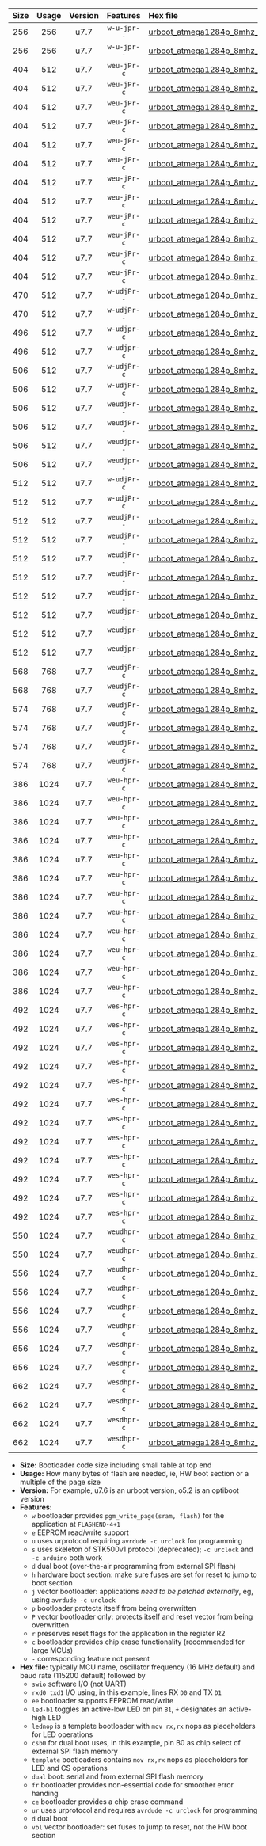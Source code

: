 |Size|Usage|Version|Features|Hex file|
|:-:|:-:|:-:|:-:|:--|
|256|256|u7.7|`w-u-jpr--`|[urboot_atmega1284p_8mhz_115200bps_swio_rxd0_txd1_ur_vbl.hex](https://raw.githubusercontent.com/stefanrueger/urboot.hex/main/mcus/atmega1284p/fcpu_8mhz/115200_bps/urboot_atmega1284p_8mhz_115200bps_swio_rxd0_txd1_ur_vbl.hex)|
|256|256|u7.7|`w-u-jpr--`|[urboot_atmega1284p_8mhz_115200bps_swio_rxd2_txd3_ur_vbl.hex](https://raw.githubusercontent.com/stefanrueger/urboot.hex/main/mcus/atmega1284p/fcpu_8mhz/115200_bps/urboot_atmega1284p_8mhz_115200bps_swio_rxd2_txd3_ur_vbl.hex)|
|404|512|u7.7|`weu-jPr-c`|[urboot_atmega1284p_8mhz_115200bps_swio_rxd0_txd1_ee_led+b0_fr_ce_ur_vbl.hex](https://raw.githubusercontent.com/stefanrueger/urboot.hex/main/mcus/atmega1284p/fcpu_8mhz/115200_bps/urboot_atmega1284p_8mhz_115200bps_swio_rxd0_txd1_ee_led+b0_fr_ce_ur_vbl.hex)|
|404|512|u7.7|`weu-jPr-c`|[urboot_atmega1284p_8mhz_115200bps_swio_rxd0_txd1_ee_led+b5_fr_ce_ur_vbl.hex](https://raw.githubusercontent.com/stefanrueger/urboot.hex/main/mcus/atmega1284p/fcpu_8mhz/115200_bps/urboot_atmega1284p_8mhz_115200bps_swio_rxd0_txd1_ee_led+b5_fr_ce_ur_vbl.hex)|
|404|512|u7.7|`weu-jPr-c`|[urboot_atmega1284p_8mhz_115200bps_swio_rxd0_txd1_ee_led+b7_fr_ce_ur_vbl.hex](https://raw.githubusercontent.com/stefanrueger/urboot.hex/main/mcus/atmega1284p/fcpu_8mhz/115200_bps/urboot_atmega1284p_8mhz_115200bps_swio_rxd0_txd1_ee_led+b7_fr_ce_ur_vbl.hex)|
|404|512|u7.7|`weu-jPr-c`|[urboot_atmega1284p_8mhz_115200bps_swio_rxd0_txd1_ee_led+c7_fr_ce_ur_vbl.hex](https://raw.githubusercontent.com/stefanrueger/urboot.hex/main/mcus/atmega1284p/fcpu_8mhz/115200_bps/urboot_atmega1284p_8mhz_115200bps_swio_rxd0_txd1_ee_led+c7_fr_ce_ur_vbl.hex)|
|404|512|u7.7|`weu-jPr-c`|[urboot_atmega1284p_8mhz_115200bps_swio_rxd0_txd1_ee_led+d7_fr_ce_ur_vbl.hex](https://raw.githubusercontent.com/stefanrueger/urboot.hex/main/mcus/atmega1284p/fcpu_8mhz/115200_bps/urboot_atmega1284p_8mhz_115200bps_swio_rxd0_txd1_ee_led+d7_fr_ce_ur_vbl.hex)|
|404|512|u7.7|`weu-jPr-c`|[urboot_atmega1284p_8mhz_115200bps_swio_rxd0_txd1_ee_lednop_fr_ce_ur_vbl.hex](https://raw.githubusercontent.com/stefanrueger/urboot.hex/main/mcus/atmega1284p/fcpu_8mhz/115200_bps/urboot_atmega1284p_8mhz_115200bps_swio_rxd0_txd1_ee_lednop_fr_ce_ur_vbl.hex)|
|404|512|u7.7|`weu-jPr-c`|[urboot_atmega1284p_8mhz_115200bps_swio_rxd2_txd3_ee_led+b0_fr_ce_ur_vbl.hex](https://raw.githubusercontent.com/stefanrueger/urboot.hex/main/mcus/atmega1284p/fcpu_8mhz/115200_bps/urboot_atmega1284p_8mhz_115200bps_swio_rxd2_txd3_ee_led+b0_fr_ce_ur_vbl.hex)|
|404|512|u7.7|`weu-jPr-c`|[urboot_atmega1284p_8mhz_115200bps_swio_rxd2_txd3_ee_led+b5_fr_ce_ur_vbl.hex](https://raw.githubusercontent.com/stefanrueger/urboot.hex/main/mcus/atmega1284p/fcpu_8mhz/115200_bps/urboot_atmega1284p_8mhz_115200bps_swio_rxd2_txd3_ee_led+b5_fr_ce_ur_vbl.hex)|
|404|512|u7.7|`weu-jPr-c`|[urboot_atmega1284p_8mhz_115200bps_swio_rxd2_txd3_ee_led+b7_fr_ce_ur_vbl.hex](https://raw.githubusercontent.com/stefanrueger/urboot.hex/main/mcus/atmega1284p/fcpu_8mhz/115200_bps/urboot_atmega1284p_8mhz_115200bps_swio_rxd2_txd3_ee_led+b7_fr_ce_ur_vbl.hex)|
|404|512|u7.7|`weu-jPr-c`|[urboot_atmega1284p_8mhz_115200bps_swio_rxd2_txd3_ee_led+c7_fr_ce_ur_vbl.hex](https://raw.githubusercontent.com/stefanrueger/urboot.hex/main/mcus/atmega1284p/fcpu_8mhz/115200_bps/urboot_atmega1284p_8mhz_115200bps_swio_rxd2_txd3_ee_led+c7_fr_ce_ur_vbl.hex)|
|404|512|u7.7|`weu-jPr-c`|[urboot_atmega1284p_8mhz_115200bps_swio_rxd2_txd3_ee_led+d7_fr_ce_ur_vbl.hex](https://raw.githubusercontent.com/stefanrueger/urboot.hex/main/mcus/atmega1284p/fcpu_8mhz/115200_bps/urboot_atmega1284p_8mhz_115200bps_swio_rxd2_txd3_ee_led+d7_fr_ce_ur_vbl.hex)|
|404|512|u7.7|`weu-jPr-c`|[urboot_atmega1284p_8mhz_115200bps_swio_rxd2_txd3_ee_lednop_fr_ce_ur_vbl.hex](https://raw.githubusercontent.com/stefanrueger/urboot.hex/main/mcus/atmega1284p/fcpu_8mhz/115200_bps/urboot_atmega1284p_8mhz_115200bps_swio_rxd2_txd3_ee_lednop_fr_ce_ur_vbl.hex)|
|470|512|u7.7|`w-udjPr--`|[urboot_atmega1284p_8mhz_115200bps_swio_rxd0_txd1_template_dual_fr_ur_vbl.hex](https://raw.githubusercontent.com/stefanrueger/urboot.hex/main/mcus/atmega1284p/fcpu_8mhz/115200_bps/urboot_atmega1284p_8mhz_115200bps_swio_rxd0_txd1_template_dual_fr_ur_vbl.hex)|
|470|512|u7.7|`w-udjPr--`|[urboot_atmega1284p_8mhz_115200bps_swio_rxd2_txd3_template_dual_fr_ur_vbl.hex](https://raw.githubusercontent.com/stefanrueger/urboot.hex/main/mcus/atmega1284p/fcpu_8mhz/115200_bps/urboot_atmega1284p_8mhz_115200bps_swio_rxd2_txd3_template_dual_fr_ur_vbl.hex)|
|496|512|u7.7|`w-udjpr-c`|[urboot_atmega1284p_8mhz_115200bps_swio_rxd0_txd1_template_dual_fr_ce_ur_vbl.hex](https://raw.githubusercontent.com/stefanrueger/urboot.hex/main/mcus/atmega1284p/fcpu_8mhz/115200_bps/urboot_atmega1284p_8mhz_115200bps_swio_rxd0_txd1_template_dual_fr_ce_ur_vbl.hex)|
|496|512|u7.7|`w-udjpr-c`|[urboot_atmega1284p_8mhz_115200bps_swio_rxd2_txd3_template_dual_fr_ce_ur_vbl.hex](https://raw.githubusercontent.com/stefanrueger/urboot.hex/main/mcus/atmega1284p/fcpu_8mhz/115200_bps/urboot_atmega1284p_8mhz_115200bps_swio_rxd2_txd3_template_dual_fr_ce_ur_vbl.hex)|
|506|512|u7.7|`w-udjPr-c`|[urboot_atmega1284p_8mhz_115200bps_swio_rxd0_txd1_led+c7_csb3_dual_fr_ce_ur_vbl.hex](https://raw.githubusercontent.com/stefanrueger/urboot.hex/main/mcus/atmega1284p/fcpu_8mhz/115200_bps/urboot_atmega1284p_8mhz_115200bps_swio_rxd0_txd1_led+c7_csb3_dual_fr_ce_ur_vbl.hex)|
|506|512|u7.7|`w-udjPr-c`|[urboot_atmega1284p_8mhz_115200bps_swio_rxd2_txd3_led+c7_csb3_dual_fr_ce_ur_vbl.hex](https://raw.githubusercontent.com/stefanrueger/urboot.hex/main/mcus/atmega1284p/fcpu_8mhz/115200_bps/urboot_atmega1284p_8mhz_115200bps_swio_rxd2_txd3_led+c7_csb3_dual_fr_ce_ur_vbl.hex)|
|506|512|u7.7|`weudjPr--`|[urboot_atmega1284p_8mhz_115200bps_swio_rxd0_txd1_ee_led+c7_csb3_dual_ur_vbl.hex](https://raw.githubusercontent.com/stefanrueger/urboot.hex/main/mcus/atmega1284p/fcpu_8mhz/115200_bps/urboot_atmega1284p_8mhz_115200bps_swio_rxd0_txd1_ee_led+c7_csb3_dual_ur_vbl.hex)|
|506|512|u7.7|`weudjPr--`|[urboot_atmega1284p_8mhz_115200bps_swio_rxd2_txd3_ee_led+c7_csb3_dual_ur_vbl.hex](https://raw.githubusercontent.com/stefanrueger/urboot.hex/main/mcus/atmega1284p/fcpu_8mhz/115200_bps/urboot_atmega1284p_8mhz_115200bps_swio_rxd2_txd3_ee_led+c7_csb3_dual_ur_vbl.hex)|
|506|512|u7.7|`weudjpr--`|[urboot_atmega1284p_8mhz_115200bps_swio_rxd0_txd1_ee_led+c7_csb3_dual_fr_ur_vbl.hex](https://raw.githubusercontent.com/stefanrueger/urboot.hex/main/mcus/atmega1284p/fcpu_8mhz/115200_bps/urboot_atmega1284p_8mhz_115200bps_swio_rxd0_txd1_ee_led+c7_csb3_dual_fr_ur_vbl.hex)|
|506|512|u7.7|`weudjpr--`|[urboot_atmega1284p_8mhz_115200bps_swio_rxd2_txd3_ee_led+c7_csb3_dual_fr_ur_vbl.hex](https://raw.githubusercontent.com/stefanrueger/urboot.hex/main/mcus/atmega1284p/fcpu_8mhz/115200_bps/urboot_atmega1284p_8mhz_115200bps_swio_rxd2_txd3_ee_led+c7_csb3_dual_fr_ur_vbl.hex)|
|512|512|u7.7|`w-udjPr-c`|[urboot_atmega1284p_8mhz_115200bps_swio_rxd0_txd1_led+d7_csc7_dual_fr_ce_ur_vbl.hex](https://raw.githubusercontent.com/stefanrueger/urboot.hex/main/mcus/atmega1284p/fcpu_8mhz/115200_bps/urboot_atmega1284p_8mhz_115200bps_swio_rxd0_txd1_led+d7_csc7_dual_fr_ce_ur_vbl.hex)|
|512|512|u7.7|`w-udjPr-c`|[urboot_atmega1284p_8mhz_115200bps_swio_rxd2_txd3_led+d7_csc7_dual_fr_ce_ur_vbl.hex](https://raw.githubusercontent.com/stefanrueger/urboot.hex/main/mcus/atmega1284p/fcpu_8mhz/115200_bps/urboot_atmega1284p_8mhz_115200bps_swio_rxd2_txd3_led+d7_csc7_dual_fr_ce_ur_vbl.hex)|
|512|512|u7.7|`weudjPr--`|[urboot_atmega1284p_8mhz_115200bps_swio_rxd0_txd1_ee_led+d7_csc7_dual_ur_vbl.hex](https://raw.githubusercontent.com/stefanrueger/urboot.hex/main/mcus/atmega1284p/fcpu_8mhz/115200_bps/urboot_atmega1284p_8mhz_115200bps_swio_rxd0_txd1_ee_led+d7_csc7_dual_ur_vbl.hex)|
|512|512|u7.7|`weudjPr--`|[urboot_atmega1284p_8mhz_115200bps_swio_rxd0_txd1_ee_template_dual_ur_vbl.hex](https://raw.githubusercontent.com/stefanrueger/urboot.hex/main/mcus/atmega1284p/fcpu_8mhz/115200_bps/urboot_atmega1284p_8mhz_115200bps_swio_rxd0_txd1_ee_template_dual_ur_vbl.hex)|
|512|512|u7.7|`weudjPr--`|[urboot_atmega1284p_8mhz_115200bps_swio_rxd2_txd3_ee_led+d7_csc7_dual_ur_vbl.hex](https://raw.githubusercontent.com/stefanrueger/urboot.hex/main/mcus/atmega1284p/fcpu_8mhz/115200_bps/urboot_atmega1284p_8mhz_115200bps_swio_rxd2_txd3_ee_led+d7_csc7_dual_ur_vbl.hex)|
|512|512|u7.7|`weudjPr--`|[urboot_atmega1284p_8mhz_115200bps_swio_rxd2_txd3_ee_template_dual_ur_vbl.hex](https://raw.githubusercontent.com/stefanrueger/urboot.hex/main/mcus/atmega1284p/fcpu_8mhz/115200_bps/urboot_atmega1284p_8mhz_115200bps_swio_rxd2_txd3_ee_template_dual_ur_vbl.hex)|
|512|512|u7.7|`weudjpr--`|[urboot_atmega1284p_8mhz_115200bps_swio_rxd0_txd1_ee_led+d7_csc7_dual_fr_ur_vbl.hex](https://raw.githubusercontent.com/stefanrueger/urboot.hex/main/mcus/atmega1284p/fcpu_8mhz/115200_bps/urboot_atmega1284p_8mhz_115200bps_swio_rxd0_txd1_ee_led+d7_csc7_dual_fr_ur_vbl.hex)|
|512|512|u7.7|`weudjpr--`|[urboot_atmega1284p_8mhz_115200bps_swio_rxd0_txd1_ee_template_dual_fr_ur_vbl.hex](https://raw.githubusercontent.com/stefanrueger/urboot.hex/main/mcus/atmega1284p/fcpu_8mhz/115200_bps/urboot_atmega1284p_8mhz_115200bps_swio_rxd0_txd1_ee_template_dual_fr_ur_vbl.hex)|
|512|512|u7.7|`weudjpr--`|[urboot_atmega1284p_8mhz_115200bps_swio_rxd2_txd3_ee_led+d7_csc7_dual_fr_ur_vbl.hex](https://raw.githubusercontent.com/stefanrueger/urboot.hex/main/mcus/atmega1284p/fcpu_8mhz/115200_bps/urboot_atmega1284p_8mhz_115200bps_swio_rxd2_txd3_ee_led+d7_csc7_dual_fr_ur_vbl.hex)|
|512|512|u7.7|`weudjpr--`|[urboot_atmega1284p_8mhz_115200bps_swio_rxd2_txd3_ee_template_dual_fr_ur_vbl.hex](https://raw.githubusercontent.com/stefanrueger/urboot.hex/main/mcus/atmega1284p/fcpu_8mhz/115200_bps/urboot_atmega1284p_8mhz_115200bps_swio_rxd2_txd3_ee_template_dual_fr_ur_vbl.hex)|
|568|768|u7.7|`weudjPr-c`|[urboot_atmega1284p_8mhz_115200bps_swio_rxd0_txd1_ee_led+c7_csb3_dual_fr_ce_ur_vbl.hex](https://raw.githubusercontent.com/stefanrueger/urboot.hex/main/mcus/atmega1284p/fcpu_8mhz/115200_bps/urboot_atmega1284p_8mhz_115200bps_swio_rxd0_txd1_ee_led+c7_csb3_dual_fr_ce_ur_vbl.hex)|
|568|768|u7.7|`weudjPr-c`|[urboot_atmega1284p_8mhz_115200bps_swio_rxd2_txd3_ee_led+c7_csb3_dual_fr_ce_ur_vbl.hex](https://raw.githubusercontent.com/stefanrueger/urboot.hex/main/mcus/atmega1284p/fcpu_8mhz/115200_bps/urboot_atmega1284p_8mhz_115200bps_swio_rxd2_txd3_ee_led+c7_csb3_dual_fr_ce_ur_vbl.hex)|
|574|768|u7.7|`weudjPr-c`|[urboot_atmega1284p_8mhz_115200bps_swio_rxd0_txd1_ee_led+d7_csc7_dual_fr_ce_ur_vbl.hex](https://raw.githubusercontent.com/stefanrueger/urboot.hex/main/mcus/atmega1284p/fcpu_8mhz/115200_bps/urboot_atmega1284p_8mhz_115200bps_swio_rxd0_txd1_ee_led+d7_csc7_dual_fr_ce_ur_vbl.hex)|
|574|768|u7.7|`weudjPr-c`|[urboot_atmega1284p_8mhz_115200bps_swio_rxd0_txd1_ee_template_dual_fr_ce_ur_vbl.hex](https://raw.githubusercontent.com/stefanrueger/urboot.hex/main/mcus/atmega1284p/fcpu_8mhz/115200_bps/urboot_atmega1284p_8mhz_115200bps_swio_rxd0_txd1_ee_template_dual_fr_ce_ur_vbl.hex)|
|574|768|u7.7|`weudjPr-c`|[urboot_atmega1284p_8mhz_115200bps_swio_rxd2_txd3_ee_led+d7_csc7_dual_fr_ce_ur_vbl.hex](https://raw.githubusercontent.com/stefanrueger/urboot.hex/main/mcus/atmega1284p/fcpu_8mhz/115200_bps/urboot_atmega1284p_8mhz_115200bps_swio_rxd2_txd3_ee_led+d7_csc7_dual_fr_ce_ur_vbl.hex)|
|574|768|u7.7|`weudjPr-c`|[urboot_atmega1284p_8mhz_115200bps_swio_rxd2_txd3_ee_template_dual_fr_ce_ur_vbl.hex](https://raw.githubusercontent.com/stefanrueger/urboot.hex/main/mcus/atmega1284p/fcpu_8mhz/115200_bps/urboot_atmega1284p_8mhz_115200bps_swio_rxd2_txd3_ee_template_dual_fr_ce_ur_vbl.hex)|
|386|1024|u7.7|`weu-hpr-c`|[urboot_atmega1284p_8mhz_115200bps_swio_rxd0_txd1_ee_led+b0_fr_ce_ur.hex](https://raw.githubusercontent.com/stefanrueger/urboot.hex/main/mcus/atmega1284p/fcpu_8mhz/115200_bps/urboot_atmega1284p_8mhz_115200bps_swio_rxd0_txd1_ee_led+b0_fr_ce_ur.hex)|
|386|1024|u7.7|`weu-hpr-c`|[urboot_atmega1284p_8mhz_115200bps_swio_rxd0_txd1_ee_led+b5_fr_ce_ur.hex](https://raw.githubusercontent.com/stefanrueger/urboot.hex/main/mcus/atmega1284p/fcpu_8mhz/115200_bps/urboot_atmega1284p_8mhz_115200bps_swio_rxd0_txd1_ee_led+b5_fr_ce_ur.hex)|
|386|1024|u7.7|`weu-hpr-c`|[urboot_atmega1284p_8mhz_115200bps_swio_rxd0_txd1_ee_led+b7_fr_ce_ur.hex](https://raw.githubusercontent.com/stefanrueger/urboot.hex/main/mcus/atmega1284p/fcpu_8mhz/115200_bps/urboot_atmega1284p_8mhz_115200bps_swio_rxd0_txd1_ee_led+b7_fr_ce_ur.hex)|
|386|1024|u7.7|`weu-hpr-c`|[urboot_atmega1284p_8mhz_115200bps_swio_rxd0_txd1_ee_led+c7_fr_ce_ur.hex](https://raw.githubusercontent.com/stefanrueger/urboot.hex/main/mcus/atmega1284p/fcpu_8mhz/115200_bps/urboot_atmega1284p_8mhz_115200bps_swio_rxd0_txd1_ee_led+c7_fr_ce_ur.hex)|
|386|1024|u7.7|`weu-hpr-c`|[urboot_atmega1284p_8mhz_115200bps_swio_rxd0_txd1_ee_led+d7_fr_ce_ur.hex](https://raw.githubusercontent.com/stefanrueger/urboot.hex/main/mcus/atmega1284p/fcpu_8mhz/115200_bps/urboot_atmega1284p_8mhz_115200bps_swio_rxd0_txd1_ee_led+d7_fr_ce_ur.hex)|
|386|1024|u7.7|`weu-hpr-c`|[urboot_atmega1284p_8mhz_115200bps_swio_rxd0_txd1_ee_lednop_fr_ce_ur.hex](https://raw.githubusercontent.com/stefanrueger/urboot.hex/main/mcus/atmega1284p/fcpu_8mhz/115200_bps/urboot_atmega1284p_8mhz_115200bps_swio_rxd0_txd1_ee_lednop_fr_ce_ur.hex)|
|386|1024|u7.7|`weu-hpr-c`|[urboot_atmega1284p_8mhz_115200bps_swio_rxd2_txd3_ee_led+b0_fr_ce_ur.hex](https://raw.githubusercontent.com/stefanrueger/urboot.hex/main/mcus/atmega1284p/fcpu_8mhz/115200_bps/urboot_atmega1284p_8mhz_115200bps_swio_rxd2_txd3_ee_led+b0_fr_ce_ur.hex)|
|386|1024|u7.7|`weu-hpr-c`|[urboot_atmega1284p_8mhz_115200bps_swio_rxd2_txd3_ee_led+b5_fr_ce_ur.hex](https://raw.githubusercontent.com/stefanrueger/urboot.hex/main/mcus/atmega1284p/fcpu_8mhz/115200_bps/urboot_atmega1284p_8mhz_115200bps_swio_rxd2_txd3_ee_led+b5_fr_ce_ur.hex)|
|386|1024|u7.7|`weu-hpr-c`|[urboot_atmega1284p_8mhz_115200bps_swio_rxd2_txd3_ee_led+b7_fr_ce_ur.hex](https://raw.githubusercontent.com/stefanrueger/urboot.hex/main/mcus/atmega1284p/fcpu_8mhz/115200_bps/urboot_atmega1284p_8mhz_115200bps_swio_rxd2_txd3_ee_led+b7_fr_ce_ur.hex)|
|386|1024|u7.7|`weu-hpr-c`|[urboot_atmega1284p_8mhz_115200bps_swio_rxd2_txd3_ee_led+c7_fr_ce_ur.hex](https://raw.githubusercontent.com/stefanrueger/urboot.hex/main/mcus/atmega1284p/fcpu_8mhz/115200_bps/urboot_atmega1284p_8mhz_115200bps_swio_rxd2_txd3_ee_led+c7_fr_ce_ur.hex)|
|386|1024|u7.7|`weu-hpr-c`|[urboot_atmega1284p_8mhz_115200bps_swio_rxd2_txd3_ee_led+d7_fr_ce_ur.hex](https://raw.githubusercontent.com/stefanrueger/urboot.hex/main/mcus/atmega1284p/fcpu_8mhz/115200_bps/urboot_atmega1284p_8mhz_115200bps_swio_rxd2_txd3_ee_led+d7_fr_ce_ur.hex)|
|386|1024|u7.7|`weu-hpr-c`|[urboot_atmega1284p_8mhz_115200bps_swio_rxd2_txd3_ee_lednop_fr_ce_ur.hex](https://raw.githubusercontent.com/stefanrueger/urboot.hex/main/mcus/atmega1284p/fcpu_8mhz/115200_bps/urboot_atmega1284p_8mhz_115200bps_swio_rxd2_txd3_ee_lednop_fr_ce_ur.hex)|
|492|1024|u7.7|`wes-hpr-c`|[urboot_atmega1284p_8mhz_115200bps_swio_rxd0_txd1_ee_led+b0_fr_ce.hex](https://raw.githubusercontent.com/stefanrueger/urboot.hex/main/mcus/atmega1284p/fcpu_8mhz/115200_bps/urboot_atmega1284p_8mhz_115200bps_swio_rxd0_txd1_ee_led+b0_fr_ce.hex)|
|492|1024|u7.7|`wes-hpr-c`|[urboot_atmega1284p_8mhz_115200bps_swio_rxd0_txd1_ee_led+b5_fr_ce.hex](https://raw.githubusercontent.com/stefanrueger/urboot.hex/main/mcus/atmega1284p/fcpu_8mhz/115200_bps/urboot_atmega1284p_8mhz_115200bps_swio_rxd0_txd1_ee_led+b5_fr_ce.hex)|
|492|1024|u7.7|`wes-hpr-c`|[urboot_atmega1284p_8mhz_115200bps_swio_rxd0_txd1_ee_led+b7_fr_ce.hex](https://raw.githubusercontent.com/stefanrueger/urboot.hex/main/mcus/atmega1284p/fcpu_8mhz/115200_bps/urboot_atmega1284p_8mhz_115200bps_swio_rxd0_txd1_ee_led+b7_fr_ce.hex)|
|492|1024|u7.7|`wes-hpr-c`|[urboot_atmega1284p_8mhz_115200bps_swio_rxd0_txd1_ee_led+c7_fr_ce.hex](https://raw.githubusercontent.com/stefanrueger/urboot.hex/main/mcus/atmega1284p/fcpu_8mhz/115200_bps/urboot_atmega1284p_8mhz_115200bps_swio_rxd0_txd1_ee_led+c7_fr_ce.hex)|
|492|1024|u7.7|`wes-hpr-c`|[urboot_atmega1284p_8mhz_115200bps_swio_rxd0_txd1_ee_led+d7_fr_ce.hex](https://raw.githubusercontent.com/stefanrueger/urboot.hex/main/mcus/atmega1284p/fcpu_8mhz/115200_bps/urboot_atmega1284p_8mhz_115200bps_swio_rxd0_txd1_ee_led+d7_fr_ce.hex)|
|492|1024|u7.7|`wes-hpr-c`|[urboot_atmega1284p_8mhz_115200bps_swio_rxd0_txd1_ee_lednop_fr_ce.hex](https://raw.githubusercontent.com/stefanrueger/urboot.hex/main/mcus/atmega1284p/fcpu_8mhz/115200_bps/urboot_atmega1284p_8mhz_115200bps_swio_rxd0_txd1_ee_lednop_fr_ce.hex)|
|492|1024|u7.7|`wes-hpr-c`|[urboot_atmega1284p_8mhz_115200bps_swio_rxd2_txd3_ee_led+b0_fr_ce.hex](https://raw.githubusercontent.com/stefanrueger/urboot.hex/main/mcus/atmega1284p/fcpu_8mhz/115200_bps/urboot_atmega1284p_8mhz_115200bps_swio_rxd2_txd3_ee_led+b0_fr_ce.hex)|
|492|1024|u7.7|`wes-hpr-c`|[urboot_atmega1284p_8mhz_115200bps_swio_rxd2_txd3_ee_led+b5_fr_ce.hex](https://raw.githubusercontent.com/stefanrueger/urboot.hex/main/mcus/atmega1284p/fcpu_8mhz/115200_bps/urboot_atmega1284p_8mhz_115200bps_swio_rxd2_txd3_ee_led+b5_fr_ce.hex)|
|492|1024|u7.7|`wes-hpr-c`|[urboot_atmega1284p_8mhz_115200bps_swio_rxd2_txd3_ee_led+b7_fr_ce.hex](https://raw.githubusercontent.com/stefanrueger/urboot.hex/main/mcus/atmega1284p/fcpu_8mhz/115200_bps/urboot_atmega1284p_8mhz_115200bps_swio_rxd2_txd3_ee_led+b7_fr_ce.hex)|
|492|1024|u7.7|`wes-hpr-c`|[urboot_atmega1284p_8mhz_115200bps_swio_rxd2_txd3_ee_led+c7_fr_ce.hex](https://raw.githubusercontent.com/stefanrueger/urboot.hex/main/mcus/atmega1284p/fcpu_8mhz/115200_bps/urboot_atmega1284p_8mhz_115200bps_swio_rxd2_txd3_ee_led+c7_fr_ce.hex)|
|492|1024|u7.7|`wes-hpr-c`|[urboot_atmega1284p_8mhz_115200bps_swio_rxd2_txd3_ee_led+d7_fr_ce.hex](https://raw.githubusercontent.com/stefanrueger/urboot.hex/main/mcus/atmega1284p/fcpu_8mhz/115200_bps/urboot_atmega1284p_8mhz_115200bps_swio_rxd2_txd3_ee_led+d7_fr_ce.hex)|
|492|1024|u7.7|`wes-hpr-c`|[urboot_atmega1284p_8mhz_115200bps_swio_rxd2_txd3_ee_lednop_fr_ce.hex](https://raw.githubusercontent.com/stefanrueger/urboot.hex/main/mcus/atmega1284p/fcpu_8mhz/115200_bps/urboot_atmega1284p_8mhz_115200bps_swio_rxd2_txd3_ee_lednop_fr_ce.hex)|
|550|1024|u7.7|`weudhpr-c`|[urboot_atmega1284p_8mhz_115200bps_swio_rxd0_txd1_ee_led+c7_csb3_dual_fr_ce_ur.hex](https://raw.githubusercontent.com/stefanrueger/urboot.hex/main/mcus/atmega1284p/fcpu_8mhz/115200_bps/urboot_atmega1284p_8mhz_115200bps_swio_rxd0_txd1_ee_led+c7_csb3_dual_fr_ce_ur.hex)|
|550|1024|u7.7|`weudhpr-c`|[urboot_atmega1284p_8mhz_115200bps_swio_rxd2_txd3_ee_led+c7_csb3_dual_fr_ce_ur.hex](https://raw.githubusercontent.com/stefanrueger/urboot.hex/main/mcus/atmega1284p/fcpu_8mhz/115200_bps/urboot_atmega1284p_8mhz_115200bps_swio_rxd2_txd3_ee_led+c7_csb3_dual_fr_ce_ur.hex)|
|556|1024|u7.7|`weudhpr-c`|[urboot_atmega1284p_8mhz_115200bps_swio_rxd0_txd1_ee_led+d7_csc7_dual_fr_ce_ur.hex](https://raw.githubusercontent.com/stefanrueger/urboot.hex/main/mcus/atmega1284p/fcpu_8mhz/115200_bps/urboot_atmega1284p_8mhz_115200bps_swio_rxd0_txd1_ee_led+d7_csc7_dual_fr_ce_ur.hex)|
|556|1024|u7.7|`weudhpr-c`|[urboot_atmega1284p_8mhz_115200bps_swio_rxd0_txd1_ee_template_dual_fr_ce_ur.hex](https://raw.githubusercontent.com/stefanrueger/urboot.hex/main/mcus/atmega1284p/fcpu_8mhz/115200_bps/urboot_atmega1284p_8mhz_115200bps_swio_rxd0_txd1_ee_template_dual_fr_ce_ur.hex)|
|556|1024|u7.7|`weudhpr-c`|[urboot_atmega1284p_8mhz_115200bps_swio_rxd2_txd3_ee_led+d7_csc7_dual_fr_ce_ur.hex](https://raw.githubusercontent.com/stefanrueger/urboot.hex/main/mcus/atmega1284p/fcpu_8mhz/115200_bps/urboot_atmega1284p_8mhz_115200bps_swio_rxd2_txd3_ee_led+d7_csc7_dual_fr_ce_ur.hex)|
|556|1024|u7.7|`weudhpr-c`|[urboot_atmega1284p_8mhz_115200bps_swio_rxd2_txd3_ee_template_dual_fr_ce_ur.hex](https://raw.githubusercontent.com/stefanrueger/urboot.hex/main/mcus/atmega1284p/fcpu_8mhz/115200_bps/urboot_atmega1284p_8mhz_115200bps_swio_rxd2_txd3_ee_template_dual_fr_ce_ur.hex)|
|656|1024|u7.7|`wesdhpr-c`|[urboot_atmega1284p_8mhz_115200bps_swio_rxd0_txd1_ee_led+c7_csb3_dual_fr_ce.hex](https://raw.githubusercontent.com/stefanrueger/urboot.hex/main/mcus/atmega1284p/fcpu_8mhz/115200_bps/urboot_atmega1284p_8mhz_115200bps_swio_rxd0_txd1_ee_led+c7_csb3_dual_fr_ce.hex)|
|656|1024|u7.7|`wesdhpr-c`|[urboot_atmega1284p_8mhz_115200bps_swio_rxd2_txd3_ee_led+c7_csb3_dual_fr_ce.hex](https://raw.githubusercontent.com/stefanrueger/urboot.hex/main/mcus/atmega1284p/fcpu_8mhz/115200_bps/urboot_atmega1284p_8mhz_115200bps_swio_rxd2_txd3_ee_led+c7_csb3_dual_fr_ce.hex)|
|662|1024|u7.7|`wesdhpr-c`|[urboot_atmega1284p_8mhz_115200bps_swio_rxd0_txd1_ee_led+d7_csc7_dual_fr_ce.hex](https://raw.githubusercontent.com/stefanrueger/urboot.hex/main/mcus/atmega1284p/fcpu_8mhz/115200_bps/urboot_atmega1284p_8mhz_115200bps_swio_rxd0_txd1_ee_led+d7_csc7_dual_fr_ce.hex)|
|662|1024|u7.7|`wesdhpr-c`|[urboot_atmega1284p_8mhz_115200bps_swio_rxd0_txd1_ee_template_dual_fr_ce.hex](https://raw.githubusercontent.com/stefanrueger/urboot.hex/main/mcus/atmega1284p/fcpu_8mhz/115200_bps/urboot_atmega1284p_8mhz_115200bps_swio_rxd0_txd1_ee_template_dual_fr_ce.hex)|
|662|1024|u7.7|`wesdhpr-c`|[urboot_atmega1284p_8mhz_115200bps_swio_rxd2_txd3_ee_led+d7_csc7_dual_fr_ce.hex](https://raw.githubusercontent.com/stefanrueger/urboot.hex/main/mcus/atmega1284p/fcpu_8mhz/115200_bps/urboot_atmega1284p_8mhz_115200bps_swio_rxd2_txd3_ee_led+d7_csc7_dual_fr_ce.hex)|
|662|1024|u7.7|`wesdhpr-c`|[urboot_atmega1284p_8mhz_115200bps_swio_rxd2_txd3_ee_template_dual_fr_ce.hex](https://raw.githubusercontent.com/stefanrueger/urboot.hex/main/mcus/atmega1284p/fcpu_8mhz/115200_bps/urboot_atmega1284p_8mhz_115200bps_swio_rxd2_txd3_ee_template_dual_fr_ce.hex)|

- **Size:** Bootloader code size including small table at top end
- **Usage:** How many bytes of flash are needed, ie, HW boot section or a multiple of the page size
- **Version:** For example, u7.6 is an urboot version, o5.2 is an optiboot version
- **Features:**
  + `w` bootloader provides `pgm_write_page(sram, flash)` for the application at `FLASHEND-4+1`
  + `e` EEPROM read/write support
  + `u` uses urprotocol requiring `avrdude -c urclock` for programming
  + `s` uses skeleton of STK500v1 protocol (deprecated); `-c urclock` and `-c arduino` both work
  + `d` dual boot (over-the-air programming from external SPI flash)
  + `h` hardware boot section: make sure fuses are set for reset to jump to boot section
  + `j` vector bootloader: applications *need to be patched externally*, eg, using `avrdude -c urclock`
  + `p` bootloader protects itself from being overwritten
  + `P` vector bootloader only: protects itself and reset vector from being overwritten
  + `r` preserves reset flags for the application in the register R2
  + `c` bootloader provides chip erase functionality (recommended for large MCUs)
  + `-` corresponding feature not present
- **Hex file:** typically MCU name, oscillator frequency (16 MHz default) and baud rate (115200 default) followed by
  + `swio` software I/O (not UART)
  + `rxd0 txd1` I/O using, in this example, lines RX `D0` and TX `D1`
  + `ee` bootloader supports EEPROM read/write
  + `led-b1` toggles an active-low LED on pin `B1`, `+` designates an active-high LED
  + `lednop` is a template bootloader with `mov rx,rx` nops as placeholders for LED operations
  + `csb0` for dual boot uses, in this example, pin B0 as chip select of external SPI flash memory
  + `template` bootloaders contains `mov rx,rx` nops as placeholders for LED and CS operations
  + `dual` boot: serial and from external SPI flash memory
  + `fr` bootloader provides non-essential code for smoother error handing
  + `ce` bootloader provides a chip erase command
  + `ur` uses urprotocol and requires `avrdude -c urclock` for programming
  + `d` dual boot
  + `vbl` vector bootloader: set fuses to jump to reset, not the HW boot section
